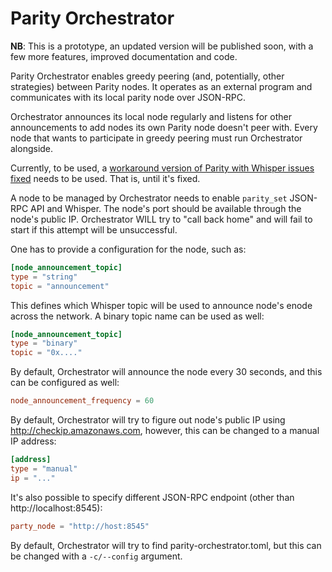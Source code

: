 # Parity Orchestrator

**NB**: This is a prototype, an updated version will be published soon, with a few
more features, improved documentation and code.

Parity Orchestrator enables greedy peering (and, potentially, other strategies)
between Parity nodes. It operates as an external program and communicates
with its local parity node over JSON-RPC.

Orchestrator announces its local node regularly and listens for other announcements
to add nodes its own Parity node doesn't peer with. Every node that wants to participate
in greedy peering must run Orchestrator alongside.

Currently, to be used, a [workaround version of Parity with Whisper issues fixed](https://github.com/poanetwork/parity/tree/disable-parity-whisper-extensions)
needs to be used. That is, until it's fixed.

A node to be managed by Orchestrator needs to enable `parity_set` JSON-RPC API and Whisper. The node's port should be available through
the node's public IP. Orchestrator WILL try to "call back home" and will fail to start if this attempt will be unsuccessful.

One has to provide a configuration for the node, such as:

```toml
[node_announcement_topic]
type = "string"
topic = "announcement"
```

This defines which Whisper topic will be used to announce node's enode across the network. A binary
topic name can be used as well:

```toml
[node_announcement_topic]
type = "binary"
topic = "0x...."
```

By default, Orchestrator will announce the node every 30 seconds, and this can be configured as well:

```toml
node_announcement_frequency = 60
```

By default, Orchestrator will try to figure out node's public IP using http://checkip.amazonaws.com, however,
this can be changed to a manual IP address:

```toml
[address]
type = "manual"
ip = "..."
```

It's also possible to specify different JSON-RPC endpoint (other than http://localhost:8545):

```toml
party_node = "http://host:8545"
```

By default, Orchestrator will try to find parity-orchestrator.toml, but this can be changed with a `-c/--config` argument.
